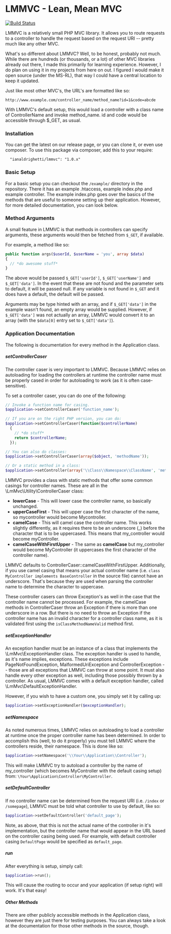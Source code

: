 # LMMVC - Lean, Mean MVC

[![Build Status](https://travis-ci.org/ianaldrighetti/lmmvc.svg?branch=master)](https://travis-ci.org/ianaldrighetti/lmmvc)


LMMVC is a relatively small PHP MVC library. It allows you to route requests to a controller to handle the request based on the request URI -- pretty much like any other MVC. 

What's so different about LMMVC? Well, to be honest, probably not much. While there are hundreds (or thousands, or a lot) of other MVC libraries already out there, I made this primarily for learning experience. However, I do plan on using it in my projects from here on out. I figured I would make it open source (under the MS-RL), that way I could have a central location to keep it updated.

Just like most other MVC's, the URL's are formatted like so:
```
http://www.example.com/controller_name/method_name?id=1&code=abcde
```

With LMMVC's default setup, this would load a controller with a class name of ControllerName and invoke method_name. id and code would be accessible through $_GET, as usual.

### Installation
You can get the latest on our release page, or you can clone it, or even use composer. To use this package via composer, add this to your require:

```
  "ianaldrighetti/lmmvc": "1.0.x"
```

### Basic Setup
For a basic setup you can checkout the ```/example/``` directory in the repository. There it has an example .htaccess, example index.php and example controller. The example index.php goes over the basics of the methods that are useful to someone setting up their application. However, for more detailed documentation, you can look below.

### Method Arguments
A small feature in LMMVC is that methods in controllers can specify arguments, these arguments would then be fetched from ```$_GET```, if available.

For example, a method like so:
```php
public function args($userId, $userName = 'you', array $data)
{
  // *do awesome stuff*
}
```

The above would be passed ```$_GET['userId']```, ```$_GET['userName']``` and ```$_GET['data']```. In the event that these are not found and the parameter sets to default, it will be passed null. If any variable is not found in ```$_GET``` and it does have a default, the default will be passed.

Arguments may be type hinted with an array, and if ```$_GET['data']``` in the example wasn't found, an empty array would be supplied. However, if ```$_GET['data']``` was not actually an array, LMMVC would convert it to an array (with the ```$data[0]``` entry set to ```$_GET['data']```).

### Application Documentation
The following is documentation for every method in the Application class.

##### setControllerCaser

The controller caser is very important to LMMVC. Because LMMVC relies on autoloading for loading the controllers at runtime the controller name must be properly cased in order for autoloading to work (as it is often case-sensitive).

To set a controller caser, you can do one of the following:
```php
// Invoke a function name for casing.
$application->setControllerCaser('function_name');

// If you are on the right PHP version, you can do:
$application->setControllerCaser(function($controllerName)
  {
    // *do stuff*
    return $controllerName;
  });

// You can also do classes:
$application->setControllerCaser(array($object, 'methodName'));

// Or a static method in a class:
$application->setController(array('\\Class\\Namespace\\ClassName', 'methodName'));
```

LMMVC provides a class with static methods that offer some common casings for controller names. These are all in the \LmMvc\Utility\ControllerCaser class:
  - **lowerCase** - This will lower case the controller name, so basically unchanged.
  - **upperCaseFirst** - This will upper case the first character of the name, so mycontroller would become Mycontroller.
  - **camelCase** - This will camel case the controller name. This works slightly differently, as it requires there to be an underscore (_) before the character that is to be uppercased. This means that my_controller would become myController.
  - **camelCaseWithFirstUpper** - The same as **camelCase** but my_controller would become MyController (it uppercases the first character of the controller name).

LMMVC defaults to ControllerCaser::camelCaseWithFirstUpper. Additionally, if you use camel casing that means your actual controller name (i.e. ```class MyController implements BaseController``` in the source file) cannot have an underscore. That's because they are used when parsing the controller name to determine the character to uppercase.

These controller casers can throw Exception's as well in the case that the controller name cannot be processed. For example, the camelCase methods in ControllerCaser throw an Exception if there is more than one underscore in a row. But there is no need to throw an Exception if the controller name has an invalid character for a controller class name, as it is validated first using the ```isClassMethodNameValid``` method first.

##### setExceptionHandler

An exception handler must be an instance of a class that implements the \LmMvc\ExceptionHandler class. The exception handler is used to handle, as it's name implies, exceptions. These exceptions include PageNotFoundException, MalformedUriException and ControllerException -- those are all exceptions that LMMVC can throw at some point. It must also handle every other exception as well, including those possibly thrown by a controller. As usual, LMMVC comes with a default exception handler, called \LmMvc\DefaultExceptionHandler.

However, if you wish to have a custom one, you simply set it by calling up:
```php
$application->setExceptionHandler($exceptionHandler);
```

##### setNamespace

As noted numerous times, LMMVC relies on autoloading to load a controller at runtime once the proper controller name has been determined. In order to accomplish this (well, to do it properly) you must tell LMMVC where the controllers reside, their namespace. This is done like so:
```php
$application->setNamespace('\\Your\\Application\\Controller');
```

This will make LMMVC try to autoload a controller by the name of my_controller (which becomes MyController with the default casing setup) from: ```\Your\Application\Controller\MyController```.

##### setDefaultController

If no controller name can be determined from the request URI (i.e. ```/index``` or ```/somepage```), LMMVC must be told what controller to use by default, like so:
```php
$application->setDefaultController('default_page');
```

Note, as above, that this is not the actual name of the controller in it's implementation, but the controller name that would appear in the URL based on the controller casing being used. For example, with default controller casing ```DefaultPage``` would be specified as ```default_page```.

##### run

After everything is setup, simply call:
```php
$application->run();
```

This will cause the routing to occur and your application (if setup right) will work. It's that easy!

##### Other Methods
There are other publicly accessible methods in the Application class, however they are just there for testing purposes. You can always take a look at the documentation for those other methods in the source, though.
